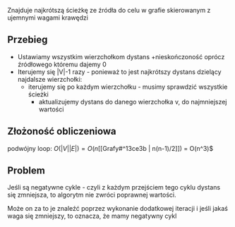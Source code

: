 Znajduje najkrótszą ścieżkę ze źródła do celu w grafie skierowanym z ujemnymi wagami krawędzi

## Przebieg
- Ustawiamy wszystkim wierzchołkom dystans +nieskończoność oprócz źródłowego któremu dajemy 0
- Iterujemy się |V|-1 razy - ponieważ to jest najkrótszy dystans dzielący najdalsze wierzchołki:
	- iterujemy się po każdym wierzchołku - musimy sprawdzić wszystkie ścieżki
		- aktualizujemy dystans do danego wierzchołka v, do najmniejszej wartości

## Złożoność obliczeniowa

podwójny loop: $O(|V||E|) = O(n$[[Grafy#^13ce3b | n(n-1)/2$]]$) = O(n^3)$


## Problem

Jeśli są negatywne cykle - czyli z każdym przejściem tego cyklu dystans się zmniejsza, to algorytm nie zwróci poprawnej wartości.

Może on za to je znaleźć poprzez wykonanie dodatkowej iteracji i jeśli jakaś waga się zmniejszy, to oznacza, że mamy negatywny cykl
